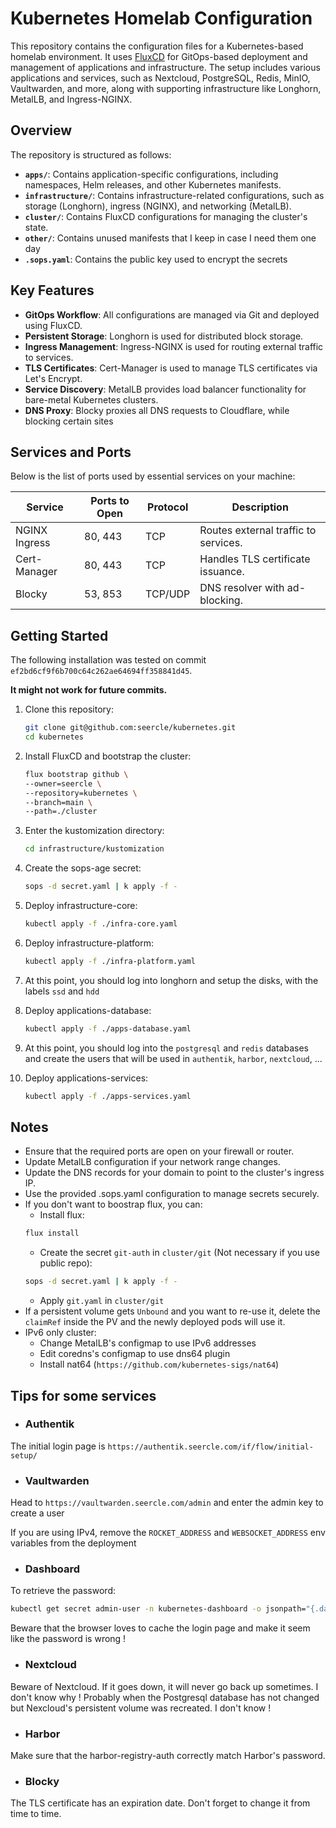 # Kubernetes Homelab Configuration

This repository contains the configuration files for a Kubernetes-based homelab environment. It uses [FluxCD](https://fluxcd.io/) for GitOps-based deployment and management of applications and infrastructure. The setup includes various applications and services, such as Nextcloud, PostgreSQL, Redis, MinIO, Vaultwarden, and more, along with supporting infrastructure like Longhorn, MetalLB, and Ingress-NGINX.

## Overview

The repository is structured as follows:

- **`apps/`**: Contains application-specific configurations, including namespaces, Helm releases, and other Kubernetes manifests.
- **`infrastructure/`**: Contains infrastructure-related configurations, such as storage (Longhorn), ingress (NGINX), and networking (MetalLB).
- **`cluster/`**: Contains FluxCD configurations for managing the cluster's state.
- **`other/`**: Contains unused manifests that I keep in case I need them one day
- **`.sops.yaml`**: Contains the public key used to encrypt the secrets

## Key Features

- **GitOps Workflow**: All configurations are managed via Git and deployed using FluxCD.
- **Persistent Storage**: Longhorn is used for distributed block storage.
- **Ingress Management**: Ingress-NGINX is used for routing external traffic to services.
- **TLS Certificates**: Cert-Manager is used to manage TLS certificates via Let's Encrypt.
- **Service Discovery**: MetalLB provides load balancer functionality for bare-metal Kubernetes clusters.
- **DNS Proxy**: Blocky proxies all DNS requests to Cloudflare, while blocking certain sites

## Services and Ports

Below is the list of ports used by essential services on your machine:

| Service         | Ports to Open | Protocol | Description                              |
|------------------|---------------|----------|------------------------------------------|
| NGINX Ingress    | 80, 443       | TCP      | Routes external traffic to services.     |
| Cert-Manager     | 80, 443       | TCP      | Handles TLS certificate issuance.        |
| Blocky           | 53, 853       | TCP/UDP  | DNS resolver with ad-blocking.           |

## Getting Started

The following installation was tested on commit `ef2bd6cf9f6b700c64c262ae64694ff358841d45`.

**It might not work for future commits.**

1. Clone this repository:
   ```bash
   git clone git@github.com:seercle/kubernetes.git
   cd kubernetes
    ```

2. Install FluxCD and bootstrap the cluster:
    ```bash
    flux bootstrap github \
    --owner=seercle \
    --repository=kubernetes \
    --branch=main \
    --path=./cluster

3. Enter the kustomization directory:
    ```bash
    cd infrastructure/kustomization
    ```

3. Create the sops-age secret:
    ```bash
    sops -d secret.yaml | k apply -f -
    ```

5. Deploy infrastructure-core:
    ```bash
    kubectl apply -f ./infra-core.yaml
    ```

6. Deploy infrastructure-platform:
    ```bash
    kubectl apply -f ./infra-platform.yaml
    ```

7. At this point, you should log into longhorn and setup the disks, with the labels `ssd` and `hdd`

8. Deploy applications-database:
    ```bash
    kubectl apply -f ./apps-database.yaml
    ```

9. At this point, you should log into the `postgresql` and `redis` databases and create the users that will be used in `authentik`, `harbor`, `nextcloud`, ...

10. Deploy applications-services:
    ```bash
    kubectl apply -f ./apps-services.yaml
    ```

## Notes
- Ensure that the required ports are open on your firewall or router.
- Update MetalLB configuration if your network range changes.
- Update the DNS records for your domain to point to the cluster's ingress IP.
- Use the provided .sops.yaml configuration to manage secrets securely.
- If you don't want to boostrap flux, you can:
  - Install flux:
  ```bash
  flux install
  ```
  - Create the secret `git-auth` in `cluster/git` (Not necessary if you use public repo):
  ```bash
  sops -d secret.yaml | k apply -f -
  ```
  - Apply `git.yaml` in `cluster/git`
- If a persistent volume gets `Unbound` and you want to re-use it, delete the `claimRef` inside the PV and the newly deployed pods will use it.
- IPv6 only cluster:
  - Change MetalLB's configmap to use IPv6 addresses
  - Edit coredns's configmap to use dns64 plugin
  - Install nat64 (`https://github.com/kubernetes-sigs/nat64`)

## Tips for some services

- ### Authentik

The initial login page is `https://authentik.seercle.com/if/flow/initial-setup/`

- ### Vaultwarden

Head to `https://vaultwarden.seercle.com/admin` and enter the admin key to create a user

If you are using IPv4, remove the `ROCKET_ADDRESS` and `WEBSOCKET_ADDRESS` env variables from the deployment

- ### Dashboard

To retrieve the password:
```bash
kubectl get secret admin-user -n kubernetes-dashboard -o jsonpath="{.data.token}" | base64 -d
```
Beware that the browser loves to cache the login page and make it seem like the password is wrong !

- ### Nextcloud

Beware of Nextcloud. If it goes down, it will never go back up sometimes. I don't know why ! Probably when the Postgresql database has not changed but Nexcloud's persistent volume was recreated. I don't know !

- ### Harbor

Make sure that the harbor-registry-auth correctly match Harbor's password.

- ### Blocky

The TLS certificate has an expiration date. Don't forget to change it from time to time.
